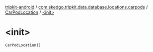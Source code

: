 [tripkit-android](../../index.md) / [com.skedgo.tripkit.data.database.locations.carpods](../index.md) / [CarPodLocation](index.md) / [&lt;init&gt;](./-init-.md)

# &lt;init&gt;

`CarPodLocation()`